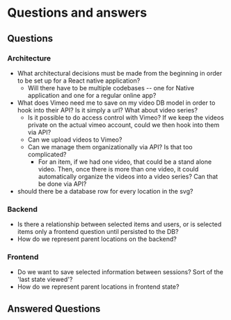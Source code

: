 # Questions and answers

## Questions
### Architecture
- What architectural decisions must be made from the beginning in order to be set up for a React native application?
  - Will there have to be multiple codebases -- one for Native application and one for a regular online app?
- What does Vimeo need me to save on my video DB model in order to hook into their API? Is it simply a url? What about video series? 
  - Is it possible to do access control with Vimeo? If we keep the videos private on the actual vimeo account, could we then hook into them via API? 
  - Can we upload videos to Vimeo? 
  - Can we manage them organizationally via API? Is that too complicated? 
    - For an item, if we had one video, that could be a stand alone video. Then, once there is more than one video, it could automatically organize the videos into a video series? Can that be done via API?
- should there be a database row for every location in the svg?

### Backend
  - Is there a relationship between selected items and users, or is selected items only a frontend question until persisted to the DB?
  - How do we represent parent locations on the backend?

### Frontend
  - Do we want to save selected information between sessions? Sort of the 'last state viewed'?
  - How do we represent parent locations in frontend state?

## Answered Questions